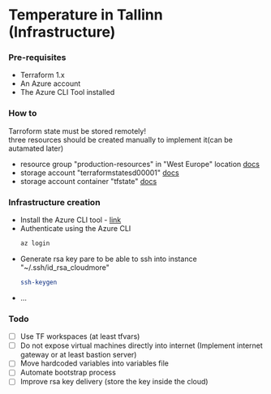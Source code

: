 # Temperature in Tallinn (Infrastructure)


### Pre-requisites
 - Terraform 1.x
 - An Azure account
 - The Azure CLI Tool installed

### How to

Tarroform state must be stored remotely! \
three resources should be created manually to implement it(can be autamated later)

 - resource group  "production-resources" in "West Europe" location [docs](https://docs.microsoft.com/en-us/azure/azure-resource-manager/management/manage-resource-groups-portal)
 - storage account "terraformstatesd00001" [docs](https://docs.microsoft.com/en-us/azure/storage/common/storage-account-overview)
 - storage account container "tfstate" [docs](https://docs.microsoft.com/en-us/azure/storage/blobs/storage-blobs-introduction)

### Infrastructure creation

 - Install the Azure CLI tool - [link](https://docs.microsoft.com/en-us/cli/azure/install-azure-cli)
 - Authenticate using the Azure CLI 
    ```bash
    az login
    ```
 - Generate rsa key pare to be able to ssh into instance "~/.ssh/id_rsa_cloudmore"
    ```bash
    ssh-keygen
    ```
 - ...

### Todo

- [ ] Use TF workspaces (at least tfvars)
- [ ] Do not expose virtual machines directly into internet (Implement internet gateway or at least bastion server)
- [ ] Move hardcoded variables into variables file
- [ ] Automate bootstrap process
- [ ] Improve rsa key delivery (store the key inside the cloud)
